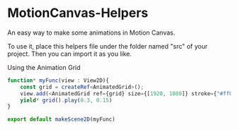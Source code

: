 # MotionCanvas-Helpers
An easy way to make some animations in Motion Canvas.


To use it, place this helpers file under the folder named "src" of your project. Then you can import it as you like.

Using the Animation Grid
```ts
function* myFunc(view : View2D){
    const grid = createRef<AnimatedGrid>();
    view.add(<AnimatedGrid ref={grid} size={[1920, 1080]} stroke={"#ff0034"} lineWidth={5} />) 
    yield* grid().play(0.3, 0.15)
}

export default makeScene2D(myFunc)
```

